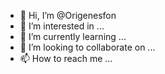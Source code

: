 - 👋 Hi, I’m @Origenesfon
- 👀 I’m interested in ...
- 🌱 I’m currently learning ...
- 💞️ I’m looking to collaborate on ...
- 📫 How to reach me ...

<!---
Origenesfon/Origenesfon is a ✨ special ✨ repository because its `README.md` (this file) appears on your GitHub profile.
You can click the Preview link to take a look at your changes.
--->
